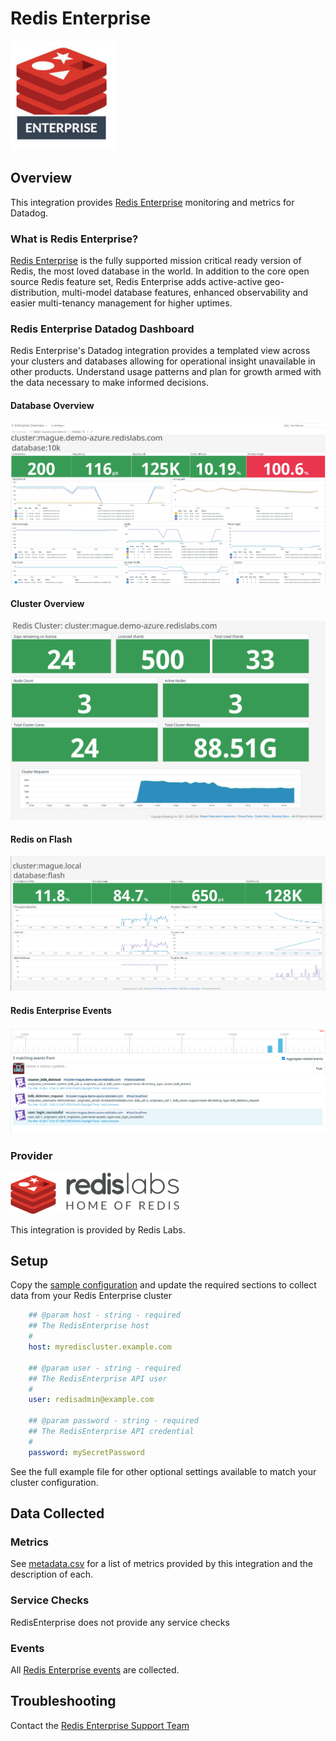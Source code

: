 # Redis Enterprise

![img](./images/redis-enterprise.jpg)

## Overview

This integration provides [Redis Enterprise][1] monitoring and metrics for Datadog.

### What is Redis Enterprise?

[Redis Enterprise][1] is the fully supported mission critical ready version of Redis, the most loved database in the world.  In addition to the core open source Redis feature set, Redis Enterprise adds active-active geo-distribution, multi-model database features, enhanced observability and easier multi-tenancy management for higher uptimes.

### Redis Enterprise Datadog Dashboard

Redis Enterprise's Datadog integration provides a templated view across your clusters and databases allowing for operational insight unavailable in other products.  Understand usage patterns and plan for growth armed with the data necessary to make informed decisions.

#### Database Overview
![overview](./images/dashboard.png)

#### Cluster Overview
![overview](./images/datadog_cluster_top_view.png)

#### Redis on Flash
![rofdash](./images/ROF_dashboard.png)

#### Redis Enterprise Events
![events](./images/events.png)


### Provider

![dashboard](./images/redislabs-logo.png)

This integration is provided by Redis Labs.



## Setup

Copy the [sample configuration][2] and update the required sections to collect data from your Redis Enterprise cluster

```yml
    ## @param host - string - required
    ## The RedisEnterprise host
    #
    host: myrediscluster.example.com

    ## @param user - string - required
    ## The RedisEnterprise API user
    #
    user: redisadmin@example.com

    ## @param password - string - required
    ## The RedisEnterprise API credential
    #
    password: mySecretPassword
```

See the full example file for other optional settings available to match your cluster configuration.

## Data Collected

### Metrics

See [metadata.csv][3] for a list of metrics provided by this integration and the description of each.

### Service Checks

RedisEnterprise does not provide any service checks

### Events

All [Redis Enterprise events][4] are collected.

## Troubleshooting

Contact the [Redis Enterprise Support Team][5]


[1]: http://www.redislabs.com
[2]: https://github.com/DataDog/integrations-extras/blob/master/redisenterprise/datadog_checks/redisenterprise/data/conf.yaml.example
[3]: https://github.com/DataDog/integrations-extras/blob/master/redisenterprise/metadata.csv
[4]: https://docs.redislabs.com/latest/rs/administering/monitoring-metrics/#cluster-alerts
[5]: https://redislabs.com/deployment/support/

